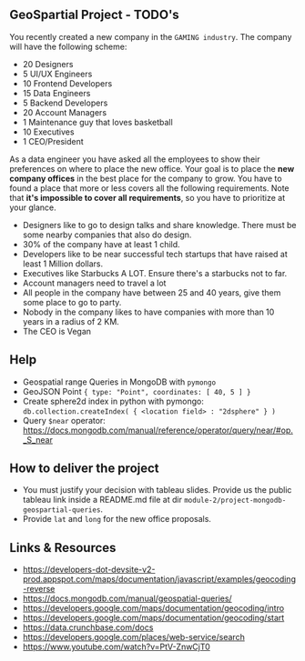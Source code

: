 ## GeoSpartial Project - TODO's

You recently created a new company in the `GAMING industry`. The company will have the following scheme:

- 20 Designers
- 5 UI/UX Engineers
- 10 Frontend Developers
- 15 Data Engineers
- 5 Backend Developers
- 20 Account Managers
- 1 Maintenance guy that loves basketball
- 10 Executives
- 1 CEO/President

As a data engineer you have asked all the employees to show their preferences on where to place the new office.
Your goal is to place the **new company offices** in the best place for the company to grow.
You have to found a place that more or less covers all the following requirements.
Note that **it's impossible to cover all requirements**, so you have to prioritize at your glance.

- Designers like to go to design talks and share knowledge. There must be some nearby companies that also do design.
- 30% of the company have at least 1 child.
- Developers like to be near successful tech startups that have raised at least 1 Million dollars.
- Executives like Starbucks A LOT. Ensure there's a starbucks not to far.
- Account managers need to travel a lot
- All people in the company have between 25 and 40 years, give them some place to go to party.
- Nobody in the company likes to have companies with more than 10 years in a radius of 2 KM.
- The CEO is Vegan


## Help

- Geospatial range Queries in MongoDB with `pymongo`
- GeoJSON Point `{ type: "Point", coordinates: [ 40, 5 ] }`
- Create sphere2d index in python with pymongo: `db.collection.createIndex( { <location field> : "2dsphere" } )`
- Query `$near` operator: https://docs.mongodb.com/manual/reference/operator/query/near/#op._S_near

## How to deliver the project

- You must justify your decision with tableau slides. Provide us the public tableau link inside a README.md
  file at dir `module-2/project-mongodb-geospartial-queries`.
- Provide `lat` and `long` for the new office proposals.

## Links & Resources

- https://developers-dot-devsite-v2-prod.appspot.com/maps/documentation/javascript/examples/geocoding-reverse
- https://docs.mongodb.com/manual/geospatial-queries/
- https://developers.google.com/maps/documentation/geocoding/intro
- https://developers.google.com/maps/documentation/geocoding/start
- https://data.crunchbase.com/docs
- https://developers.google.com/places/web-service/search
- https://www.youtube.com/watch?v=PtV-ZnwCjT0
